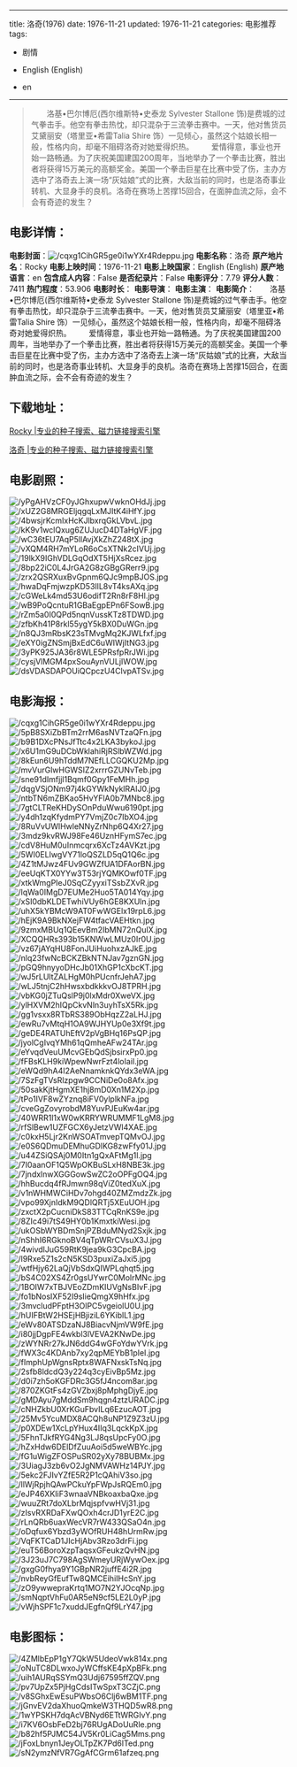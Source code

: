 
---
title: 洛奇(1976)
date: 1976-11-21
updated: 1976-11-21
categories: 电影推荐
tags:
- 剧情

- English (English)
- en
---


> 　　洛基•巴尔博厄(西尔维斯特•史泰龙 Sylvester Stallone 饰)是费城的过气拳击手。他空有拳击热忱，却只混杂于三流拳击赛中。一天，他对售货员艾黛丽安（塔里亚•希雷Talia Shire 饰）一见倾心，虽然这个姑娘长相一般，性格内向，却毫不阻碍洛奇对她爱得炽热。 　　爱情得意，事业也开始一路畅通。为了庆祝美国建国200周年，当地举办了一个拳击比赛，胜出者将获得15万美元的高额奖金。美国一个拳击巨星在比赛中受了伤，主办方选中了洛奇去上演一场“灰姑娘”式的比赛，大敌当前的同时，也是洛奇事业转机、大显身手的良机。洛奇在赛场上苦撑15回合，在面肿血流之际，会不会有奇迹的发生？

## **电影详情**：

**电影封面**：<img src="https://image.tmdb.org/t/p/w200/cqxg1CihGR5ge0i1wYXr4Rdeppu.jpg" alt="/cqxg1CihGR5ge0i1wYXr4Rdeppu.jpg" title="/cqxg1CihGR5ge0i1wYXr4Rdeppu.jpg">
**电影名称**：洛奇
**原产地片名**：Rocky
**电影上映时间**：1976-11-21
**电影上映国家**：English (English)
**原产地语言**：en
**包含成人内容**：False
**是否纪录片**：False
**电影评分**：7.79
**评分人数**：7411
**热门程度**：53.906
**电影时长**：
**电影导演**：
**电影主演**：
**电影简介**：　　洛基•巴尔博厄(西尔维斯特•史泰龙 Sylvester Stallone 饰)是费城的过气拳击手。他空有拳击热忱，却只混杂于三流拳击赛中。一天，他对售货员艾黛丽安（塔里亚•希雷Talia Shire 饰）一见倾心，虽然这个姑娘长相一般，性格内向，却毫不阻碍洛奇对她爱得炽热。 　　爱情得意，事业也开始一路畅通。为了庆祝美国建国200周年，当地举办了一个拳击比赛，胜出者将获得15万美元的高额奖金。美国一个拳击巨星在比赛中受了伤，主办方选中了洛奇去上演一场“灰姑娘”式的比赛，大敌当前的同时，也是洛奇事业转机、大显身手的良机。洛奇在赛场上苦撑15回合，在面肿血流之际，会不会有奇迹的发生？

## **下载地址**：
[Rocky |专业的种子搜索、磁力链接搜索引擎](https://movie.amd794.com:2083/?search=Rocky&ordering=&mode=match_phrase&page_size=10&page=1)

[洛奇 |专业的种子搜索、磁力链接搜索引擎](https://movie.amd794.com:2083/?search=%E6%B4%9B%E5%A5%87&ordering=&mode=match_phrase&page_size=10&page=1)
 

## **电影剧照**：
<img src="https://image.tmdb.org/t/p/original/yPgAHVzCF0yJGhxupwVwknOHdJj.jpg" alt="/yPgAHVzCF0yJGhxupwVwknOHdJj.jpg" title="/yPgAHVzCF0yJGhxupwVwknOHdJj.jpg"><img src="https://image.tmdb.org/t/p/original/xUZ2G8MRGEljqgqLxMJItK4iHfY.jpg" alt="/xUZ2G8MRGEljqgqLxMJItK4iHfY.jpg" title="/xUZ2G8MRGEljqgqLxMJItK4iHfY.jpg"><img src="https://image.tmdb.org/t/p/original/4bwsjrKcmIxHcKJlbxrqGkLVbvL.jpg" alt="/4bwsjrKcmIxHcKJlbxrqGkLVbvL.jpg" title="/4bwsjrKcmIxHcKJlbxrqGkLVbvL.jpg"><img src="https://image.tmdb.org/t/p/original/kK9v1wclQxug6ZUJucD4DTaHgVF.jpg" alt="/kK9v1wclQxug6ZUJucD4DTaHgVF.jpg" title="/kK9v1wclQxug6ZUJucD4DTaHgVF.jpg"><img src="https://image.tmdb.org/t/p/original/wC36tEU7AqP5llAvjXkZhZ248tX.jpg" alt="/wC36tEU7AqP5llAvjXkZhZ248tX.jpg" title="/wC36tEU7AqP5llAvjXkZhZ248tX.jpg"><img src="https://image.tmdb.org/t/p/original/vXQM4RH7mYLoR6oCsXTNk2cIVUj.jpg" alt="/vXQM4RH7mYLoR6oCsXTNk2cIVUj.jpg" title="/vXQM4RH7mYLoR6oCsXTNk2cIVUj.jpg"><img src="https://image.tmdb.org/t/p/original/19lkX9IGhVDLGqOdXT5HjXsRcez.jpg" alt="/19lkX9IGhVDLGqOdXT5HjXsRcez.jpg" title="/19lkX9IGhVDLGqOdXT5HjXsRcez.jpg"><img src="https://image.tmdb.org/t/p/original/8bp22iC0L4JrGA2G8zGBgGRerr9.jpg" alt="/8bp22iC0L4JrGA2G8zGBgGRerr9.jpg" title="/8bp22iC0L4JrGA2G8zGBgGRerr9.jpg"><img src="https://image.tmdb.org/t/p/original/zrx2QSRXuxBvGpnm6QJc9mpBJOS.jpg" alt="/zrx2QSRXuxBvGpnm6QJc9mpBJOS.jpg" title="/zrx2QSRXuxBvGpnm6QJc9mpBJOS.jpg"><img src="https://image.tmdb.org/t/p/original/hwaDqFmjwzpKD53IlL8vT4ksAXq.jpg" alt="/hwaDqFmjwzpKD53IlL8vT4ksAXq.jpg" title="/hwaDqFmjwzpKD53IlL8vT4ksAXq.jpg"><img src="https://image.tmdb.org/t/p/original/cGWeLk4md53U6odifT2Rn8rF8Hl.jpg" alt="/cGWeLk4md53U6odifT2Rn8rF8Hl.jpg" title="/cGWeLk4md53U6odifT2Rn8rF8Hl.jpg"><img src="https://image.tmdb.org/t/p/original/wB9PoQcntuR1GBaEgpEPn6FSowB.jpg" alt="/wB9PoQcntuR1GBaEgpEPn6FSowB.jpg" title="/wB9PoQcntuR1GBaEgpEPn6FSowB.jpg"><img src="https://image.tmdb.org/t/p/original/rZm5a0I0QPd5nqnVussKTz8TDWD.jpg" alt="/rZm5a0I0QPd5nqnVussKTz8TDWD.jpg" title="/rZm5a0I0QPd5nqnVussKTz8TDWD.jpg"><img src="https://image.tmdb.org/t/p/original/zfbKh41P8rkl55ygY5kBX0DuWGn.jpg" alt="/zfbKh41P8rkl55ygY5kBX0DuWGn.jpg" title="/zfbKh41P8rkl55ygY5kBX0DuWGn.jpg"><img src="https://image.tmdb.org/t/p/original/n8QJ3mRbsK23sTMvgMq2KJWLfxf.jpg" alt="/n8QJ3mRbsK23sTMvgMq2KJWLfxf.jpg" title="/n8QJ3mRbsK23sTMvgMq2KJWLfxf.jpg"><img src="https://image.tmdb.org/t/p/original/eXY0igZNSmjBxEdC6uWIWjItNG3.jpg" alt="/eXY0igZNSmjBxEdC6uWIWjItNG3.jpg" title="/eXY0igZNSmjBxEdC6uWIWjItNG3.jpg"><img src="https://image.tmdb.org/t/p/original/3yPK925JA36r8WLE5PRsfpRrJWi.jpg" alt="/3yPK925JA36r8WLE5PRsfpRrJWi.jpg" title="/3yPK925JA36r8WLE5PRsfpRrJWi.jpg"><img src="https://image.tmdb.org/t/p/original/cysjVlMGM4pxSouAynVULjIWOW.jpg" alt="/cysjVlMGM4pxSouAynVULjIWOW.jpg" title="/cysjVlMGM4pxSouAynVULjIWOW.jpg"><img src="https://image.tmdb.org/t/p/original/dsVDASDAPOUiQCpczU4ClvpATSv.jpg" alt="/dsVDASDAPOUiQCpczU4ClvpATSv.jpg" title="/dsVDASDAPOUiQCpczU4ClvpATSv.jpg">

## **电影海报**：
<img src="https://image.tmdb.org/t/p/original/cqxg1CihGR5ge0i1wYXr4Rdeppu.jpg" alt="/cqxg1CihGR5ge0i1wYXr4Rdeppu.jpg" title="/cqxg1CihGR5ge0i1wYXr4Rdeppu.jpg"><img src="https://image.tmdb.org/t/p/original/5pB8SXiZbBTm2rrM6asNVTzaQFn.jpg" alt="/5pB8SXiZbBTm2rrM6asNVTzaQFn.jpg" title="/5pB8SXiZbBTm2rrM6asNVTzaQFn.jpg"><img src="https://image.tmdb.org/t/p/original/b9B1DXcPNsJfTtc4x2LKA3bykoJ.jpg" alt="/b9B1DXcPNsJfTtc4x2LKA3bykoJ.jpg" title="/b9B1DXcPNsJfTtc4x2LKA3bykoJ.jpg"><img src="https://image.tmdb.org/t/p/original/x6U1mG9uDCbWklahiRjRSlbWZWd.jpg" alt="/x6U1mG9uDCbWklahiRjRSlbWZWd.jpg" title="/x6U1mG9uDCbWklahiRjRSlbWZWd.jpg"><img src="https://image.tmdb.org/t/p/original/8kEun6U9hTddM7NEfLLCGQKU2Mp.jpg" alt="/8kEun6U9hTddM7NEfLLCGQKU2Mp.jpg" title="/8kEun6U9hTddM7NEfLLCGQKU2Mp.jpg"><img src="https://image.tmdb.org/t/p/original/mvVurGlwHGWSIZ2xrrrGZUNvTeb.jpg" alt="/mvVurGlwHGWSIZ2xrrrGZUNvTeb.jpg" title="/mvVurGlwHGWSIZ2xrrrGZUNvTeb.jpg"><img src="https://image.tmdb.org/t/p/original/sne91dImfjjl1Bqmf0Gpy1FeMHh.jpg" alt="/sne91dImfjjl1Bqmf0Gpy1FeMHh.jpg" title="/sne91dImfjjl1Bqmf0Gpy1FeMHh.jpg"><img src="https://image.tmdb.org/t/p/original/dqgVSjONm97j4kGYWkNyklRAIJ0.jpg" alt="/dqgVSjONm97j4kGYWkNyklRAIJ0.jpg" title="/dqgVSjONm97j4kGYWkNyklRAIJ0.jpg"><img src="https://image.tmdb.org/t/p/original/ntbTN6mZBKao5HvYFlA0b7MNbc8.jpg" alt="/ntbTN6mZBKao5HvYFlA0b7MNbc8.jpg" title="/ntbTN6mZBKao5HvYFlA0b7MNbc8.jpg"><img src="https://image.tmdb.org/t/p/original/7gtCLTReKHDySOnPduWwu6190pt.jpg" alt="/7gtCLTReKHDySOnPduWwu6190pt.jpg" title="/7gtCLTReKHDySOnPduWwu6190pt.jpg"><img src="https://image.tmdb.org/t/p/original/y4dh1zqKfydmPY7VmjZ0c7IbXO4.jpg" alt="/y4dh1zqKfydmPY7VmjZ0c7IbXO4.jpg" title="/y4dh1zqKfydmPY7VmjZ0c7IbXO4.jpg"><img src="https://image.tmdb.org/t/p/original/8RuVvUWlHwleNNyZrNhp6Q4Xr27.jpg" alt="/8RuVvUWlHwleNNyZrNhp6Q4Xr27.jpg" title="/8RuVvUWlHwleNNyZrNhp6Q4Xr27.jpg"><img src="https://image.tmdb.org/t/p/original/3mdz9kvRWJ98Fe46UznHFymS7ec.jpg" alt="/3mdz9kvRWJ98Fe46UznHFymS7ec.jpg" title="/3mdz9kvRWJ98Fe46UznHFymS7ec.jpg"><img src="https://image.tmdb.org/t/p/original/cdV8HuM0uInmcqrx6XcTz4AVKzt.jpg" alt="/cdV8HuM0uInmcqrx6XcTz4AVKzt.jpg" title="/cdV8HuM0uInmcqrx6XcTz4AVKzt.jpg"><img src="https://image.tmdb.org/t/p/original/5WI0ELIwgVY71loQSZLD5qQ1Q6c.jpg" alt="/5WI0ELIwgVY71loQSZLD5qQ1Q6c.jpg" title="/5WI0ELIwgVY71loQSZLD5qQ1Q6c.jpg"><img src="https://image.tmdb.org/t/p/original/4Z1tMJwz4FUv9GWZfUA1DFAorBN.jpg" alt="/4Z1tMJwz4FUv9GWZfUA1DFAorBN.jpg" title="/4Z1tMJwz4FUv9GWZfUA1DFAorBN.jpg"><img src="https://image.tmdb.org/t/p/original/eeUqKTX0YYw3T53rjYQMKOwf0TF.jpg" alt="/eeUqKTX0YYw3T53rjYQMKOwf0TF.jpg" title="/eeUqKTX0YYw3T53rjYQMKOwf0TF.jpg"><img src="https://image.tmdb.org/t/p/original/xtkWmgPIeJ0SqCZyyxiTSsbZXvR.jpg" alt="/xtkWmgPIeJ0SqCZyyxiTSsbZXvR.jpg" title="/xtkWmgPIeJ0SqCZyyxiTSsbZXvR.jpg"><img src="https://image.tmdb.org/t/p/original/lqWa0IMgD7EUMe2Huo5TA014Yqy.jpg" alt="/lqWa0IMgD7EUMe2Huo5TA014Yqy.jpg" title="/lqWa0IMgD7EUMe2Huo5TA014Yqy.jpg"><img src="https://image.tmdb.org/t/p/original/xSI0dbKLDETwhiVUy6hGE8KXUln.jpg" alt="/xSI0dbKLDETwhiVUy6hGE8KXUln.jpg" title="/xSI0dbKLDETwhiVUy6hGE8KXUln.jpg"><img src="https://image.tmdb.org/t/p/original/uhX5kYBMcW9AT0FwWGElx19rpL6.jpg" alt="/uhX5kYBMcW9AT0FwWGElx19rpL6.jpg" title="/uhX5kYBMcW9AT0FwWGElx19rpL6.jpg"><img src="https://image.tmdb.org/t/p/original/hEjK9A9BkNXejFW4tfacVAEHtkn.jpg" alt="/hEjK9A9BkNXejFW4tfacVAEHtkn.jpg" title="/hEjK9A9BkNXejFW4tfacVAEHtkn.jpg"><img src="https://image.tmdb.org/t/p/original/9zmxMBUq1QEevBm2IbMN72nQulX.jpg" alt="/9zmxMBUq1QEevBm2IbMN72nQulX.jpg" title="/9zmxMBUq1QEevBm2IbMN72nQulX.jpg"><img src="https://image.tmdb.org/t/p/original/XCQQHRs393b15KNWwLMUz0Ir0U.jpg" alt="/XCQQHRs393b15KNWwLMUz0Ir0U.jpg" title="/XCQQHRs393b15KNWwLMUz0Ir0U.jpg"><img src="https://image.tmdb.org/t/p/original/vz67jAYqHU8FonJUiHuohxzAJkE.jpg" alt="/vz67jAYqHU8FonJUiHuohxzAJkE.jpg" title="/vz67jAYqHU8FonJUiHuohxzAJkE.jpg"><img src="https://image.tmdb.org/t/p/original/nlq23fwNcBCKZBkNTNJav7gznGN.jpg" alt="/nlq23fwNcBCKZBkNTNJav7gznGN.jpg" title="/nlq23fwNcBCKZBkNTNJav7gznGN.jpg"><img src="https://image.tmdb.org/t/p/original/pGQ9hnyyoDHcJb01XhGP1cXbcKT.jpg" alt="/pGQ9hnyyoDHcJb01XhGP1cXbcKT.jpg" title="/pGQ9hnyyoDHcJb01XhGP1cXbcKT.jpg"><img src="https://image.tmdb.org/t/p/original/wJ5rLUltZALHgM0hPUcnfrJehA7.jpg" alt="/wJ5rLUltZALHgM0hPUcnfrJehA7.jpg" title="/wJ5rLUltZALHgM0hPUcnfrJehA7.jpg"><img src="https://image.tmdb.org/t/p/original/wLJ5tnjC2hHwsxbdkkkvOJ8TPRH.jpg" alt="/wLJ5tnjC2hHwsxbdkkkvOJ8TPRH.jpg" title="/wLJ5tnjC2hHwsxbdkkkvOJ8TPRH.jpg"><img src="https://image.tmdb.org/t/p/original/vbKG0jZTuQslP9j0lxMdr0XweVX.jpg" alt="/vbKG0jZTuQslP9j0lxMdr0XweVX.jpg" title="/vbKG0jZTuQslP9j0lxMdr0XweVX.jpg"><img src="https://image.tmdb.org/t/p/original/ylHXVM2hIQpCkvNln3uyhTsX5Rk.jpg" alt="/ylHXVM2hIQpCkvNln3uyhTsX5Rk.jpg" title="/ylHXVM2hIQpCkvNln3uyhTsX5Rk.jpg"><img src="https://image.tmdb.org/t/p/original/gg1vsxx8RTbRS389ObHqzZ2aLHJ.jpg" alt="/gg1vsxx8RTbRS389ObHqzZ2aLHJ.jpg" title="/gg1vsxx8RTbRS389ObHqzZ2aLHJ.jpg"><img src="https://image.tmdb.org/t/p/original/ewRu7vMtqH1OA9WJHYUp0e3Xf9t.jpg" alt="/ewRu7vMtqH1OA9WJHYUp0e3Xf9t.jpg" title="/ewRu7vMtqH1OA9WJHYUp0e3Xf9t.jpg"><img src="https://image.tmdb.org/t/p/original/geDE4RATUhEftV2pVgBHq16PsQP.jpg" alt="/geDE4RATUhEftV2pVgBHq16PsQP.jpg" title="/geDE4RATUhEftV2pVgBHq16PsQP.jpg"><img src="https://image.tmdb.org/t/p/original/jyolCgIvqYMh61qQmheAFw24TAr.jpg" alt="/jyolCgIvqYMh61qQmheAFw24TAr.jpg" title="/jyolCgIvqYMh61qQmheAFw24TAr.jpg"><img src="https://image.tmdb.org/t/p/original/eYvqdVeuUMcvGEbQdSjbsirxPp0.jpg" alt="/eYvqdVeuUMcvGEbQdSjbsirxPp0.jpg" title="/eYvqdVeuUMcvGEbQdSjbsirxPp0.jpg"><img src="https://image.tmdb.org/t/p/original/fFBsKLH9kiWpewNwrFzt4loIaiI.jpg" alt="/fFBsKLH9kiWpewNwrFzt4loIaiI.jpg" title="/fFBsKLH9kiWpewNwrFzt4loIaiI.jpg"><img src="https://image.tmdb.org/t/p/original/eWQd9hA4I2AeNnamknkQYdx3eWA.jpg" alt="/eWQd9hA4I2AeNnamknkQYdx3eWA.jpg" title="/eWQd9hA4I2AeNnamknkQYdx3eWA.jpg"><img src="https://image.tmdb.org/t/p/original/7SzFgTVsRlzpgw9CCNiDe0o8Afx.jpg" alt="/7SzFgTVsRlzpgw9CCNiDe0o8Afx.jpg" title="/7SzFgTVsRlzpgw9CCNiDe0o8Afx.jpg"><img src="https://image.tmdb.org/t/p/original/50sakKjtHgmXE1hj8mD0Xn1M2Xp.jpg" alt="/50sakKjtHgmXE1hj8mD0Xn1M2Xp.jpg" title="/50sakKjtHgmXE1hj8mD0Xn1M2Xp.jpg"><img src="https://image.tmdb.org/t/p/original/tPo1IVF8wZYznq8iFV0ylplkNFa.jpg" alt="/tPo1IVF8wZYznq8iFV0ylplkNFa.jpg" title="/tPo1IVF8wZYznq8iFV0ylplkNFa.jpg"><img src="https://image.tmdb.org/t/p/original/cveGgZovyrobdM8YuvPJEuKw4ar.jpg" alt="/cveGgZovyrobdM8YuvPJEuKw4ar.jpg" title="/cveGgZovyrobdM8YuvPJEuKw4ar.jpg"><img src="https://image.tmdb.org/t/p/original/40WRR1l1xW0wKRRYWRUMMF1LgM8.jpg" alt="/40WRR1l1xW0wKRRYWRUMMF1LgM8.jpg" title="/40WRR1l1xW0wKRRYWRUMMF1LgM8.jpg"><img src="https://image.tmdb.org/t/p/original/rfSlBew1UZFGCX6yJetzVWl4XAE.jpg" alt="/rfSlBew1UZFGCX6yJetzVWl4XAE.jpg" title="/rfSlBew1UZFGCX6yJetzVWl4XAE.jpg"><img src="https://image.tmdb.org/t/p/original/c0kxH5Ljr2KnWSOATmvepTQMvOJ.jpg" alt="/c0kxH5Ljr2KnWSOATmvepTQMvOJ.jpg" title="/c0kxH5Ljr2KnWSOATmvepTQMvOJ.jpg"><img src="https://image.tmdb.org/t/p/original/e0S6QDmuDEMhuGDlKG8zwFfy01J.jpg" alt="/e0S6QDmuDEMhuGDlKG8zwFfy01J.jpg" title="/e0S6QDmuDEMhuGDlKG8zwFfy01J.jpg"><img src="https://image.tmdb.org/t/p/original/u44ZSiQSAj0M0Itn1gQxAFtMg1l.jpg" alt="/u44ZSiQSAj0M0Itn1gQxAFtMg1l.jpg" title="/u44ZSiQSAj0M0Itn1gQxAFtMg1l.jpg"><img src="https://image.tmdb.org/t/p/original/7I0aanOF1Q5WpOKBuSLxH8NBE3k.jpg" alt="/7I0aanOF1Q5WpOKBuSLxH8NBE3k.jpg" title="/7I0aanOF1Q5WpOKBuSLxH8NBE3k.jpg"><img src="https://image.tmdb.org/t/p/original/7jndxlnwXGGGowSwZC2oOPFgOQ4.jpg" alt="/7jndxlnwXGGGowSwZC2oOPFgOQ4.jpg" title="/7jndxlnwXGGGowSwZC2oOPFgOQ4.jpg"><img src="https://image.tmdb.org/t/p/original/hhBucdq4fRJmwn98qViZ0tedXuX.jpg" alt="/hhBucdq4fRJmwn98qViZ0tedXuX.jpg" title="/hhBucdq4fRJmwn98qViZ0tedXuX.jpg"><img src="https://image.tmdb.org/t/p/original/v1nWHMWCiHDv7ohgd40ZMZmdzZk.jpg" alt="/v1nWHMWCiHDv7ohgd40ZMZmdzZk.jpg" title="/v1nWHMWCiHDv7ohgd40ZMZmdzZk.jpg"><img src="https://image.tmdb.org/t/p/original/vpo99XjnIdkM9QDlQRTj5XEuUOH.jpg" alt="/vpo99XjnIdkM9QDlQRTj5XEuUOH.jpg" title="/vpo99XjnIdkM9QDlQRTj5XEuUOH.jpg"><img src="https://image.tmdb.org/t/p/original/zxctX2pCucniDkS83TTCqRnKS9e.jpg" alt="/zxctX2pCucniDkS83TTCqRnKS9e.jpg" title="/zxctX2pCucniDkS83TTCqRnKS9e.jpg"><img src="https://image.tmdb.org/t/p/original/8ZIc49i7tS49HY0b1KmxtkiWesi.jpg" alt="/8ZIc49i7tS49HY0b1KmxtkiWesi.jpg" title="/8ZIc49i7tS49HY0b1KmxtkiWesi.jpg"><img src="https://image.tmdb.org/t/p/original/ukOSbWYBDmSnjPZBduMNyd2Sxjk.jpg" alt="/ukOSbWYBDmSnjPZBduMNyd2Sxjk.jpg" title="/ukOSbWYBDmSnjPZBduMNyd2Sxjk.jpg"><img src="https://image.tmdb.org/t/p/original/nShhI6RGknoBV4qTpWRrCVsuX3J.jpg" alt="/nShhI6RGknoBV4qTpWRrCVsuX3J.jpg" title="/nShhI6RGknoBV4qTpWRrCVsuX3J.jpg"><img src="https://image.tmdb.org/t/p/original/4wivdlJuG59RtK9jea9kG3CpcBA.jpg" alt="/4wivdlJuG59RtK9jea9kG3CpcBA.jpg" title="/4wivdlJuG59RtK9jea9kG3CpcBA.jpg"><img src="https://image.tmdb.org/t/p/original/l9Rxe5Z1s2cN5KSD3puxiZaJxi5.jpg" alt="/l9Rxe5Z1s2cN5KSD3puxiZaJxi5.jpg" title="/l9Rxe5Z1s2cN5KSD3puxiZaJxi5.jpg"><img src="https://image.tmdb.org/t/p/original/wtfHjy62LaQjVbSdxQIWPLqhqt5.jpg" alt="/wtfHjy62LaQjVbSdxQIWPLqhqt5.jpg" title="/wtfHjy62LaQjVbSdxQIWPLqhqt5.jpg"><img src="https://image.tmdb.org/t/p/original/bS4C02XS4Zr0gsUYwrC0MolrMNc.jpg" alt="/bS4C02XS4Zr0gsUYwrC0MolrMNc.jpg" title="/bS4C02XS4Zr0gsUYwrC0MolrMNc.jpg"><img src="https://image.tmdb.org/t/p/original/1BOIW7xTBJVEoZDmKIUVgNsBIvF.jpg" alt="/1BOIW7xTBJVEoZDmKIUVgNsBIvF.jpg" title="/1BOIW7xTBJVEoZDmKIUVgNsBIvF.jpg"><img src="https://image.tmdb.org/t/p/original/fo1bNosIXF52I9sIieQmgX9hHfx.jpg" alt="/fo1bNosIXF52I9sIieQmgX9hHfx.jpg" title="/fo1bNosIXF52I9sIieQmgX9hHfx.jpg"><img src="https://image.tmdb.org/t/p/original/3mvcludPFptH3OlPC5vgeiolU0U.jpg" alt="/3mvcludPFptH3OlPC5vgeiolU0U.jpg" title="/3mvcludPFptH3OlPC5vgeiolU0U.jpg"><img src="https://image.tmdb.org/t/p/original/hUIFBtW2HSEjHBjiziL6YKiblL1.jpg" alt="/hUIFBtW2HSEjHBjiziL6YKiblL1.jpg" title="/hUIFBtW2HSEjHBjiziL6YKiblL1.jpg"><img src="https://image.tmdb.org/t/p/original/eWv80ATSDzaNJ8BiacvNjmVW9fE.jpg" alt="/eWv80ATSDzaNJ8BiacvNjmVW9fE.jpg" title="/eWv80ATSDzaNJ8BiacvNjmVW9fE.jpg"><img src="https://image.tmdb.org/t/p/original/i80jjDgpFE4wkbl3lVEVA2KNwDe.jpg" alt="/i80jjDgpFE4wkbl3lVEVA2KNwDe.jpg" title="/i80jjDgpFE4wkbl3lVEVA2KNwDe.jpg"><img src="https://image.tmdb.org/t/p/original/zWYNRr27kJN6ddG4wGFoYdwYVrk.jpg" alt="/zWYNRr27kJN6ddG4wGFoYdwYVrk.jpg" title="/zWYNRr27kJN6ddG4wGFoYdwYVrk.jpg"><img src="https://image.tmdb.org/t/p/original/fWX3c4KDAnb7xy2qpMEYbB1pIeI.jpg" alt="/fWX3c4KDAnb7xy2qpMEYbB1pIeI.jpg" title="/fWX3c4KDAnb7xy2qpMEYbB1pIeI.jpg"><img src="https://image.tmdb.org/t/p/original/fImphUpWgnsRptx8WAFNxskTsNq.jpg" alt="/fImphUpWgnsRptx8WAFNxskTsNq.jpg" title="/fImphUpWgnsRptx8WAFNxskTsNq.jpg"><img src="https://image.tmdb.org/t/p/original/2sfb8ldcdQ3y224q3cyEivBp5Mz.jpg" alt="/2sfb8ldcdQ3y224q3cyEivBp5Mz.jpg" title="/2sfb8ldcdQ3y224q3cyEivBp5Mz.jpg"><img src="https://image.tmdb.org/t/p/original/d0i7zh5oKGFDRc3G5fJ4ncom8ar.jpg" alt="/d0i7zh5oKGFDRc3G5fJ4ncom8ar.jpg" title="/d0i7zh5oKGFDRc3G5fJ4ncom8ar.jpg"><img src="https://image.tmdb.org/t/p/original/870ZKGtFs4zGVZbxj8pMphgDjyE.jpg" alt="/870ZKGtFs4zGVZbxj8pMphgDjyE.jpg" title="/870ZKGtFs4zGVZbxj8pMphgDjyE.jpg"><img src="https://image.tmdb.org/t/p/original/gMDAyu7gMddSm9hqgn4ztzURADC.jpg" alt="/gMDAyu7gMddSm9hqgn4ztzURADC.jpg" title="/gMDAyu7gMddSm9hqgn4ztzURADC.jpg"><img src="https://image.tmdb.org/t/p/original/cNHZkbU0XrKGuFbvILq6EzucAOT.jpg" alt="/cNHZkbU0XrKGuFbvILq6EzucAOT.jpg" title="/cNHZkbU0XrKGuFbvILq6EzucAOT.jpg"><img src="https://image.tmdb.org/t/p/original/25Mv5YcuMDX8ACQh8uNP1Z9Z3zU.jpg" alt="/25Mv5YcuMDX8ACQh8uNP1Z9Z3zU.jpg" title="/25Mv5YcuMDX8ACQh8uNP1Z9Z3zU.jpg"><img src="https://image.tmdb.org/t/p/original/p0XDEw1XcLpYHux4IIq3LqckKpX.jpg" alt="/p0XDEw1XcLpYHux4IIq3LqckKpX.jpg" title="/p0XDEw1XcLpYHux4IIq3LqckKpX.jpg"><img src="https://image.tmdb.org/t/p/original/5FhnTJkfRYG4Ng3LJ8qsUpcFy0O.jpg" alt="/5FhnTJkfRYG4Ng3LJ8qsUpcFy0O.jpg" title="/5FhnTJkfRYG4Ng3LJ8qsUpcFy0O.jpg"><img src="https://image.tmdb.org/t/p/original/hZxHdw6DElDfZuuAoi5d5weWBYc.jpg" alt="/hZxHdw6DElDfZuuAoi5d5weWBYc.jpg" title="/hZxHdw6DElDfZuuAoi5d5weWBYc.jpg"><img src="https://image.tmdb.org/t/p/original/fG1uWigZFOSPuSR02yXy78BUBMx.jpg" alt="/fG1uWigZFOSPuSR02yXy78BUBMx.jpg" title="/fG1uWigZFOSPuSR02yXy78BUBMx.jpg"><img src="https://image.tmdb.org/t/p/original/3UiagJ3zb6vO2JgNMVAWHz14PJY.jpg" alt="/3UiagJ3zb6vO2JgNMVAWHz14PJY.jpg" title="/3UiagJ3zb6vO2JgNMVAWHz14PJY.jpg"><img src="https://image.tmdb.org/t/p/original/5ekc2FJIvYZfE5R2P1cQAhiV3so.jpg" alt="/5ekc2FJIvYZfE5R2P1cQAhiV3so.jpg" title="/5ekc2FJIvYZfE5R2P1cQAhiV3so.jpg"><img src="https://image.tmdb.org/t/p/original/llWjRpjhQAwPCkuYpFWpJsRQEm0.jpg" alt="/llWjRpjhQAwPCkuYpFWpJsRQEm0.jpg" title="/llWjRpjhQAwPCkuYpFWpJsRQEm0.jpg"><img src="https://image.tmdb.org/t/p/original/eJP46XKIiF3wnaaVNBkoaxbaQxe.jpg" alt="/eJP46XKIiF3wnaaVNBkoaxbaQxe.jpg" title="/eJP46XKIiF3wnaaVNBkoaxbaQxe.jpg"><img src="https://image.tmdb.org/t/p/original/wuuZRt7doXLbrMqjspfvwHVj31.jpg" alt="/wuuZRt7doXLbrMqjspfvwHVj31.jpg" title="/wuuZRt7doXLbrMqjspfvwHVj31.jpg"><img src="https://image.tmdb.org/t/p/original/zIsvRXRDaFXwQOxh4crJD1yrE2C.jpg" alt="/zIsvRXRDaFXwQOxh4crJD1yrE2C.jpg" title="/zIsvRXRDaFXwQOxh4crJD1yrE2C.jpg"><img src="https://image.tmdb.org/t/p/original/rLnQRb6uaxWecVR7rW433QSaO4n.jpg" alt="/rLnQRb6uaxWecVR7rW433QSaO4n.jpg" title="/rLnQRb6uaxWecVR7rW433QSaO4n.jpg"><img src="https://image.tmdb.org/t/p/original/oDqfux6Ybzd3yWOfRUH48hUrmRw.jpg" alt="/oDqfux6Ybzd3yWOfRUH48hUrmRw.jpg" title="/oDqfux6Ybzd3yWOfRUH48hUrmRw.jpg"><img src="https://image.tmdb.org/t/p/original/VqFKTCaD1JIcHjAbv3Rzo3drFi.jpg" alt="/VqFKTCaD1JIcHjAbv3Rzo3drFi.jpg" title="/VqFKTCaD1JIcHjAbv3Rzo3drFi.jpg"><img src="https://image.tmdb.org/t/p/original/euT56BoroXzpTaqsxGFeukzQvHN.jpg" alt="/euT56BoroXzpTaqsxGFeukzQvHN.jpg" title="/euT56BoroXzpTaqsxGFeukzQvHN.jpg"><img src="https://image.tmdb.org/t/p/original/3J23uJ7C798AgSWmeyURjWywOex.jpg" alt="/3J23uJ7C798AgSWmeyURjWywOex.jpg" title="/3J23uJ7C798AgSWmeyURjWywOex.jpg"><img src="https://image.tmdb.org/t/p/original/gxgG0fhya9Y1GBpNR2juffE4i2R.jpg" alt="/gxgG0fhya9Y1GBpNR2juffE4i2R.jpg" title="/gxgG0fhya9Y1GBpNR2juffE4i2R.jpg"><img src="https://image.tmdb.org/t/p/original/nvbReyGfEufTw8QMCEihiIHcSnY.jpg" alt="/nvbReyGfEufTw8QMCEihiIHcSnY.jpg" title="/nvbReyGfEufTw8QMCEihiIHcSnY.jpg"><img src="https://image.tmdb.org/t/p/original/zO9ywwepraKrtq1MO7N2YJOcqNp.jpg" alt="/zO9ywwepraKrtq1MO7N2YJOcqNp.jpg" title="/zO9ywwepraKrtq1MO7N2YJOcqNp.jpg"><img src="https://image.tmdb.org/t/p/original/smNqptVhFu0AR5eN9cf5LE2L0yP.jpg" alt="/smNqptVhFu0AR5eN9cf5LE2L0yP.jpg" title="/smNqptVhFu0AR5eN9cf5LE2L0yP.jpg"><img src="https://image.tmdb.org/t/p/original/vWjhSPF1c7xuddJEgfnQf9LrY47.jpg" alt="/vWjhSPF1c7xuddJEgfnQf9LrY47.jpg" title="/vWjhSPF1c7xuddJEgfnQf9LrY47.jpg">

## **电影图标**：
<img src="https://image.tmdb.org/t/p/original/4ZMlbEpP1gY7QkW5UdeoVwk814x.png" alt="/4ZMlbEpP1gY7QkW5UdeoVwk814x.png" title="/4ZMlbEpP1gY7QkW5UdeoVwk814x.png"><img src="https://image.tmdb.org/t/p/original/oNuTC8DLwxoJyWCffsKE4pXpBFk.png" alt="/oNuTC8DLwxoJyWCffsKE4pXpBFk.png" title="/oNuTC8DLwxoJyWCffsKE4pXpBFk.png"><img src="https://image.tmdb.org/t/p/original/uih1AURqSSYmQ3Udj67595ffZQV.png" alt="/uih1AURqSSYmQ3Udj67595ffZQV.png" title="/uih1AURqSSYmQ3Udj67595ffZQV.png"><img src="https://image.tmdb.org/t/p/original/pv7UpZx5PjHgCdsITwSpxT3CZjC.png" alt="/pv7UpZx5PjHgCdsITwSpxT3CZjC.png" title="/pv7UpZx5PjHgCdsITwSpxT3CZjC.png"><img src="https://image.tmdb.org/t/p/original/v8SGhxEwEsuPWbsO6Clj6wBM1TF.png" alt="/v8SGhxEwEsuPWbsO6Clj6wBM1TF.png" title="/v8SGhxEwEsuPWbsO6Clj6wBM1TF.png"><img src="https://image.tmdb.org/t/p/original/jGnvEV2daXhuoQmkeW3THQD5wR8.png" alt="/jGnvEV2daXhuoQmkeW3THQD5wR8.png" title="/jGnvEV2daXhuoQmkeW3THQD5wR8.png"><img src="https://image.tmdb.org/t/p/original/1wYPSKH7dqAcVBNyd6ETtWRGIvY.png" alt="/1wYPSKH7dqAcVBNyd6ETtWRGIvY.png" title="/1wYPSKH7dqAcVBNyd6ETtWRGIvY.png"><img src="https://image.tmdb.org/t/p/original/i7KV6OsbFeD2bj76RUgADoUuRle.png" alt="/i7KV6OsbFeD2bj76RUgADoUuRle.png" title="/i7KV6OsbFeD2bj76RUgADoUuRle.png"><img src="https://image.tmdb.org/t/p/original/b82hf5PJMC54JV5Kr0LiCag5Mms.png" alt="/b82hf5PJMC54JV5Kr0LiCag5Mms.png" title="/b82hf5PJMC54JV5Kr0LiCag5Mms.png"><img src="https://image.tmdb.org/t/p/original/jFoxLbnyn1JeyOLTpZK7Pd6lTed.png" alt="/jFoxLbnyn1JeyOLTpZK7Pd6lTed.png" title="/jFoxLbnyn1JeyOLTpZK7Pd6lTed.png"><img src="https://image.tmdb.org/t/p/original/sN2ymzNfVR7GgAfCGrm61afzeq.png" alt="/sN2ymzNfVR7GgAfCGrm61afzeq.png" title="/sN2ymzNfVR7GgAfCGrm61afzeq.png">
